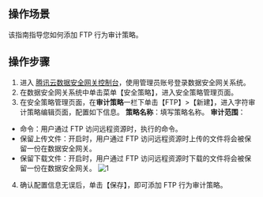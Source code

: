## 操作场景
该指南指导您如何添加 FTP 行为审计策略。


## 操作步骤

1. 进入 [腾讯云数据安全网关控制台](https://console.cloud.tencent.com/dasb)，使用管理员账号登录数据安全网关系统。
2. 在数据安全网关系统中单击菜单【安全策略】，进入安全策略管理页面。
3. 在安全策略管理页面，在**审计策略**一栏下单击【FTP】>【新建】，进入字符审计策略编辑页面，配置如下信息。
**策略名称**：填写策略名称。
**审计范围**：
 - 命令：用户通过 FTP 访问远程资源时，执行的命令。
 - 保留上传文件：开启时，用户通过 FTP 访问远程资源时上传的文件将会被保留一份在数据安全网关。
 - 保留下载文件：开启时，用户通过 FTP 访问远程资源时下载的文件将会被保留一份在数据安全网关。
![1](https://main.qcloudimg.com/raw/eea1d8cf10c5b870c5013fc846f549cc.png)
4. 确认配置信息无误后，单击【保存】，即可添加 FTP 行为审计策略。
